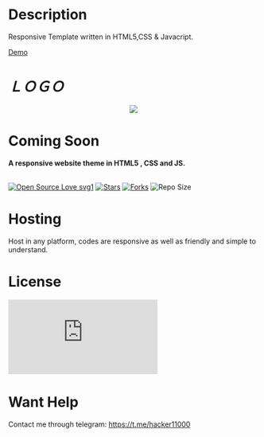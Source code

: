 # Description

Responsive Template written in HTML5,CSS & Javacript.


[Demo](https://krishna6688.github.io/Exmatrix/)


# _**ＬＯＧＯ**_

<p align="center">
  <img src="https://telegra.ph//file/966f040d56aed164e20f6.jpg">
</p>

<h1>Coming Soon</h1>
<b>A responsive website theme in HTML5 , CSS and JS.</b>
<br>
<br>

[![Open Source Love svg1](https://badges.frapsoft.com/os/v1/open-source.png?v=103)]( https://github.com/Krishna6688/exmatrix)
[![Stars](https://img.shields.io/github/stars/Team-Zeda/Zeda-Userbot?&style=flat-square)]( https://github.com/Krishna6688/exmatrix/stargazers)
[![Forks](https://img.shields.io/github/forks/Team-Zeda/Zeda-Userbot?&style=flat-square)]( https://github.com/Krishna6688/exmatrix/network/members)
![Repo Size](https://img.shields.io/github/repo-size/Krishna6688/exmatrix?style=flat-square)
<br>





# Hosting

Host in any platform, codes are responsive as well as friendly and simple to understand.



# License

![Apache 2.0](https://www.apache.org/licenses/LICENSE-2.0.html)



# Want Help
Contact me through telegram:
https://t.me/hacker11000
